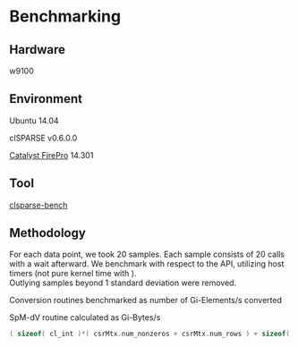# Benchmarking
## Hardware
w9100

## Environment
Ubuntu 14.04

clSPARSE v0.6.0.0

[Catalyst FirePro](http://support.amd.com/en-us/download/workstation?os=Linux%20x86_64#catalyst-pro) 14.301

## Tool
[clsparse-bench](clSPARSE\src\benchmarks\clsparse-bench)

## Methodology
For each data point, we took 20 samples. Each sample consists of 20 calls
with a wait afterward. We benchmark with respect to the API, utilizing host timers
(not pure kernel time with ).  
Outlying samples beyond 1 standard deviation were removed.

Conversion routines benchmarked as number of Gi-Elements/s converted

SpM-dV routine calculated as Gi-Bytes/s
```c
( sizeof( cl_int )*( csrMtx.num_nonzeros + csrMtx.num_rows ) + sizeof( T ) * ( csrMtx.num_nonzeros + csrMtx.num_cols + csrMtx.num_rows ) ) / time_in_ns( );
```
